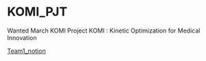 # KOMI_PJT
Wanted March KOMI Project
KOMI : Kinetic Optimization for Medical Innovation

<a href = "https://www.notion.so/Project-3-LLM-1b31d7badadc803da28eecca9b52bd3b?pvs=4"> Team1_notion
</a>
